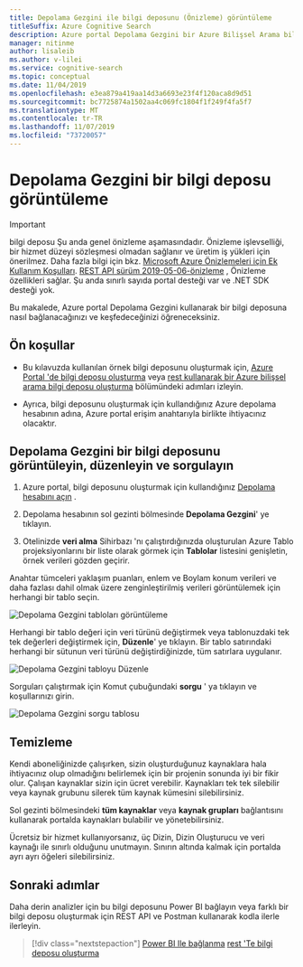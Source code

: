 ```yaml
---
title: Depolama Gezgini ile bilgi deposunu (Önizleme) görüntüleme
titleSuffix: Azure Cognitive Search
description: Azure portal Depolama Gezgini bir Azure Bilişsel Arama bilgi deposu görüntüleyin ve çözümleyin. bilgi deposu Şu anda genel önizleme aşamasındadır.
manager: nitinme
author: lisaleib
ms.author: v-lilei
ms.service: cognitive-search
ms.topic: conceptual
ms.date: 11/04/2019
ms.openlocfilehash: e3ea879a419aa14d3a6693e23f4f120aca8d9d51
ms.sourcegitcommit: bc7725874a1502aa4c069fc1804f1f249f4fa5f7
ms.translationtype: MT
ms.contentlocale: tr-TR
ms.lasthandoff: 11/07/2019
ms.locfileid: "73720057"
---
```

# <a name="view-a-knowledge-store-with-storage-explorer"></a>Depolama Gezgini bir bilgi deposu görüntüleme

> [!IMPORTANT] 
> bilgi deposu Şu anda genel önizleme aşamasındadır. Önizleme işlevselliği, bir hizmet düzeyi sözleşmesi olmadan sağlanır ve üretim iş yükleri için önerilmez. Daha fazla bilgi için bkz. [Microsoft Azure Önizlemeleri için Ek Kullanım Koşulları](https://azure.microsoft.com/support/legal/preview-supplemental-terms/). [REST API sürüm 2019-05-06-önizleme](search-api-preview.md) , Önizleme özellikleri sağlar. Şu anda sınırlı sayıda portal desteği var ve .NET SDK desteği yok.

Bu makalede, Azure portal Depolama Gezgini kullanarak bir bilgi deposuna nasıl bağlanacağınızı ve keşfedeceğinizi öğreneceksiniz.

## <a name="prerequisites"></a>Ön koşullar

+ Bu kılavuzda kullanılan örnek bilgi deposunu oluşturmak için, [Azure Portal 'de bilgi deposu oluşturma](knowledge-store-create-portal.md) veya [rest kullanarak bir Azure bilişsel arama bilgi deposu oluşturma](knowledge-store-create-rest.md) bölümündeki adımları izleyin.

+ Ayrıca, bilgi deposunu oluşturmak için kullandığınız Azure depolama hesabının adına, Azure portal erişim anahtarıyla birlikte ihtiyacınız olacaktır.

## <a name="view-edit-and-query-a-knowledge-store-in-storage-explorer"></a>Depolama Gezgini bir bilgi deposunu görüntüleyin, düzenleyin ve sorgulayın

1. Azure portal, bilgi deposunu oluşturmak için kullandığınız [Depolama hesabını açın](https://ms.portal.azure.com/#blade/HubsExtension/BrowseResourceBlade/resourceType/Microsoft.Storage%2storageAccounts/) .

1. Depolama hesabının sol gezinti bölmesinde **Depolama Gezgini**' ye tıklayın.

1. Otelinizde **veri alma** Sihirbazı 'nı çalıştırdığınızda oluşturulan Azure Tablo projeksiyonlarını bir liste olarak görmek için **Tablolar** listesini genişletin, örnek verileri gözden geçirir.

Anahtar tümceleri yaklaşım puanları, enlem ve Boylam konum verileri ve daha fazlası dahil olmak üzere zenginleştirilmiş verileri görüntülemek için herhangi bir tablo seçin.

   ![Depolama Gezgini tabloları görüntüleme](media/knowledge-store-view-storage-explorer/storage-explorer-tables.png "Depolama Gezgini tabloları görüntüleme")

Herhangi bir tablo değeri için veri türünü değiştirmek veya tablonuzdaki tek tek değerleri değiştirmek için, **Düzenle**' ye tıklayın. Bir tablo satırındaki herhangi bir sütunun veri türünü değiştirdiğinizde, tüm satırlara uygulanır.

   ![Depolama Gezgini tabloyu Düzenle](media/knowledge-store-view-storage-explorer/storage-explorer-edit-table.png "Depolama Gezgini tabloyu Düzenle")

Sorguları çalıştırmak için Komut çubuğundaki **sorgu** ' ya tıklayın ve koşullarınızı girin.  

   ![Depolama Gezgini sorgu tablosu](media/knowledge-store-view-storage-explorer/storage-explorer-query-table.png "Depolama Gezgini sorgu tablosu")

## <a name="clean-up"></a>Temizleme

Kendi aboneliğinizde çalışırken, sizin oluşturduğunuz kaynaklara hala ihtiyacınız olup olmadığını belirlemek için bir projenin sonunda iyi bir fikir olur. Çalışan kaynaklar sizin için ücret verebilir. Kaynakları tek tek silebilir veya kaynak grubunu silerek tüm kaynak kümesini silebilirsiniz.

Sol gezinti bölmesindeki **tüm kaynaklar** veya **kaynak grupları** bağlantısını kullanarak portalda kaynakları bulabilir ve yönetebilirsiniz.

Ücretsiz bir hizmet kullanıyorsanız, üç Dizin, Dizin Oluşturucu ve veri kaynağı ile sınırlı olduğunu unutmayın. Sınırın altında kalmak için portalda ayrı ayrı öğeleri silebilirsiniz.

## <a name="next-steps"></a>Sonraki adımlar

Daha derin analizler için bu bilgi deposunu Power BI bağlayın veya farklı bir bilgi deposu oluşturmak için REST API ve Postman kullanarak kodla ilerle ilerleyin.

> [!div class="nextstepaction"]
> [Power BI Ile bağlanma](knowledge-store-connect-power-bi.md)
> [rest 'Te bilgi deposu oluşturma](knowledge-store-howto.md)
